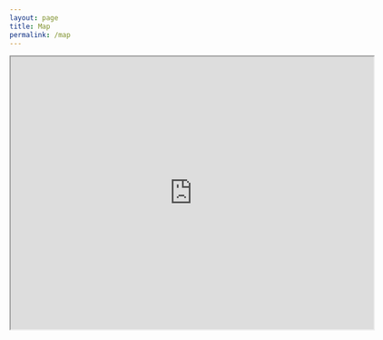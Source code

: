 ```yaml
---
layout: page
title: Map
permalink: /map
---
```


<iframe src="https://www.google.com/maps/d/u/0/embed?mid=1dTfuAt7qZ1gPvcoJMFw72uo5az9P2Zxm" width="640" height="480"></iframe>
